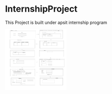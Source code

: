 # InternshipProject
This Project is built under apsit internship program

  <img width="200" height="200" src="images/Project Layout For Web Dev.png">&nbsp;&nbsp;&nbsp;&nbsp;&nbsp;&nbsp;
